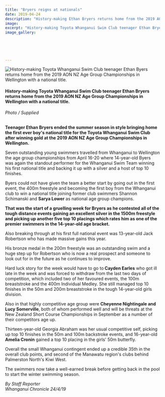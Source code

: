 ```yaml
---
title: "Bryers reigns at nationals"
date: 2019-04-24
description: "History-making Ethan Bryers returns home from the 2019 AON NZ Age Group Champs in Wellington with a national title..."
image: 
excerpt: "History-making Toyota Whanganui Swim Club teenager Ethan Bryers returns home from the 2019 AON NZ Age Group Championships in Wellington with a national title."
image_gallery:
    
    
    
    
    
---
```


<p><img src="https://www.nzherald.co.nz/resizer/o5LaGh00eaXXZ6KhQ3AGljnK1fU=/620x349/smart/filters:quality(70)/arc-anglerfish-syd-prod-nzme.s3.amazonaws.com/public/SF4GOIR4HBAXBF4EA53KCQQ6MA.jpg" alt="History-making Toyota Whanganui Swim Club teenager Ethan Byers returns home from the 2019 AON NZ Age Group Championships in Wellington with a national title." /></p>
<h4><span>History-making Toyota Whanganui Swim Club teenager Ethan Bryers returns home from the 2019 AON NZ Age Group Championships in Wellington with a national title.</span><br /><em></em></h4>
<p><em>Photo / Supplied</em></p>
<p class="element element-paragraph"><strong><br />Teenager Ethan Bryers ended the summer season in style bringing home the first ever boy's national title for the Toyota Whanganui Swim Club after winning gold at the 2019 AON NZ Age Group Championships in Wellington.</strong></p>
<p class="element element-paragraph">Seven outstanding young swimmers travelled from Whanganui to Wellington the age group championships from April 16-20 where 14-year-old Byers was again the standout performer for the Whanganui Swim Team winning his first national title and backing it up with a silver and a host of top 10 finishes.</p>
<p class="element element-paragraph">Byers could not have given the team a better start by going out in the first event, the 400m freestyle and becoming the first boy from the Whanganui club to win a national title joining former club swimmers Shannon Schimanski and <strong>Sarya Lower</strong> as national age group champions.</p>
<p class="element element-paragraph"><strong>That was the start of a gruelling week for Bryers as he contested all of the tough distance events gaining an excellent silver in the 1500m freestyle and picking up another five top 10 placings which rates him as one of the premier swimmers in the 14-year-old age bracket.</strong></p>
<p class="element element-paragraph">Also breaking through at his first full national event was 13-year-old Jack Robertson who has made massive gains this year.</p>
<p class="element element-paragraph">His bronze medal in the 200m freestyle was an outstanding swim and a huge step up for Robertson who is now a real prospect and someone to look out for in the future as he continues to improve.</p>
<p class="element element-paragraph">Hard luck story for the week would have to go to<strong> Cayden Earles</strong> who got ill late in the week and was forced to withdraw from the last two days of competition, which included two of her favoured events, the 100m breaststroke and the 400m Individual Medley. She still managed top 10 finishes in the 50m and 200m breaststroke in the tough 14-year-old girls division.</p>
<p class="element element-paragraph">Also in that highly competitive age group were <strong>Cheyenne Nightingale and Lucy Somerville</strong>, both of whom performed well and will be threats at the New Zealand Short Course Championships in September as a number of their competitors age up.</p>
<p class="element element-paragraph">Thirteen-year-old Georgia Abraham was her usual competitive self, picking up top 10 finishes in the 50m and 100m backstroke events, and 16-year-old <strong>Amelia Cronin</strong> gained a top 10 placing in the girls' 50m butterfly.</p>
<p class="element element-paragraph">Overall the small Whanganui contingent ended up a credible 35th in the overall club points, and second of the Manawatu region's clubs behind Palmerston North's Kiwi West.</p>
<p>The swimmers now take a well-earned break before getting back in the pool to start the winter swimming season.</p>
<p><em>By Staff Reporter<br />Whanganui Chronicle 24/4/19</em></p>

